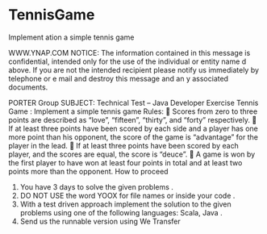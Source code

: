 # TennisGame
  Implement ation a simple tennis game
  
  WWW.YNAP.COM
NOTICE: The information contained in this message is confidential, intended only for the use of the individual or entity name
d above. 
If you are not the intended recipient please notify us immediately by telephone or e mail and destroy this message and an y associated documents. 
  
PORTER Group
SUBJECT:
Technical Test 
–
Java
Developer
Exercise Tennis Game : 
Implement a simple tennis game
Rules:

Scores  from  zero  to  three  points  are  described  as  “love”,  “fifteen”,  “thirty”,  and  “forty” 
respectively.

If at least three points 
have been scored by each side and a player has one more point than his 
opponent, the score of the game is “advantage” for the player in the lead.

If at least three points have been scored by each player, and the scores are equal, the score is 
“deuce”.

A game is won by the first player to have won at least four points in total and at least two points 
more than the opponent.
How to proceed 
1. You have 3 days to solve the given problems
.
2. DO NOT USE the word YOOX for file names or inside your code
.
3. With a test driven approach implement the solution to the given problems using 
one of the following languages: Scala, Java
.
4. Send us the runnable version using We Transfer

